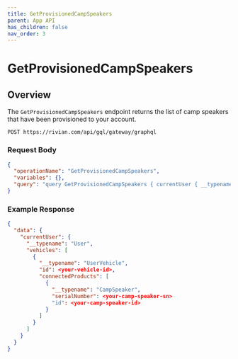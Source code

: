 ```yaml
---
title: GetProvisionedCampSpeakers
parent: App API
has_children: false
nav_order: 3
---
```


# GetProvisionedCampSpeakers

## Overview

The `GetProvisionedCampSpeakers` endpoint returns the list of camp speakers that have been provisioned to your account.

`POST https://rivian.com/api/gql/gateway/graphql`

### Request Body

```json
{
  "operationName": "GetProvisionedCampSpeakers",
  "variables": {},
  "query": "query GetProvisionedCampSpeakers { currentUser { __typename vehicles { __typename id connectedProducts { __typename ... on CampSpeaker { serialNumber id } } } } }"
}
```

### Example Response

```json
{
  "data": {
    "currentUser": {
      "__typename": "User",
      "vehicles": [
        {
          "__typename": "UserVehicle",
          "id": <your-vehicle-id>,
          "connectedProducts": [
            {
              "__typename": "CampSpeaker",
              "serialNumber": <your-camp-speaker-sn>
              "id": <your-camp-speaker-id>
            }
          ]
        }
      ]
    }
  }
}
```
